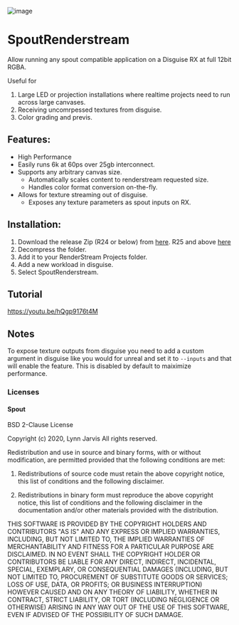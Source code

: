 ![image](https://user-images.githubusercontent.com/32549017/230662065-5dfc1772-e491-489e-a401-358b7885f2cc.png)

# SpoutRenderstream
Allow running any spout compatible application on a Disguise RX at full 12bit RGBA.

Useful for
1. Large LED or projection installations where realtime projects need to run across large canvases.
2. Receiving uncomrpessed textures from disguise.
3. Color grading and previs.


## Features:
-  High Performance
  - Easily runs 6k at 60ps over 25gb interconnect.
- Supports any arbitrary canvas size.
  - Automatically scales content to renderstream requested size.
  - Handles color format conversion on-the-fly.
- Allows for texture streaming out of disguise.
  - Exposes any texture parameters as spout inputs on RX.
  
  
## Installation:
1. Download the release Zip (R24 or below) from [here](). R25 and above [here]()
3. Decompress the folder.
4. Add it to your RenderStream Projects folder.
5. Add a new workload in disguise.
6. Select SpoutRenderstream.

## Tutorial
https://youtu.be/hQgp9176t4M


## Notes
To expose texture outputs from disguise you need to add a custom argument in disguise like you would for unreal and set it to `--inputs` and that will enable the feature. This is disabled by default to maiximize performance.

### Licenses

#### Spout
BSD 2-Clause License

Copyright (c) 2020, Lynn Jarvis
All rights reserved.

Redistribution and use in source and binary forms, with or without
modification, are permitted provided that the following conditions are met:

1. Redistributions of source code must retain the above copyright notice, this
   list of conditions and the following disclaimer.

2. Redistributions in binary form must reproduce the above copyright notice,
   this list of conditions and the following disclaimer in the documentation
   and/or other materials provided with the distribution.

THIS SOFTWARE IS PROVIDED BY THE COPYRIGHT HOLDERS AND CONTRIBUTORS "AS IS"
AND ANY EXPRESS OR IMPLIED WARRANTIES, INCLUDING, BUT NOT LIMITED TO, THE
IMPLIED WARRANTIES OF MERCHANTABILITY AND FITNESS FOR A PARTICULAR PURPOSE ARE
DISCLAIMED. IN NO EVENT SHALL THE COPYRIGHT HOLDER OR CONTRIBUTORS BE LIABLE
FOR ANY DIRECT, INDIRECT, INCIDENTAL, SPECIAL, EXEMPLARY, OR CONSEQUENTIAL
DAMAGES (INCLUDING, BUT NOT LIMITED TO, PROCUREMENT OF SUBSTITUTE GOODS OR
SERVICES; LOSS OF USE, DATA, OR PROFITS; OR BUSINESS INTERRUPTION) HOWEVER
CAUSED AND ON ANY THEORY OF LIABILITY, WHETHER IN CONTRACT, STRICT LIABILITY,
OR TORT (INCLUDING NEGLIGENCE OR OTHERWISE) ARISING IN ANY WAY OUT OF THE USE
OF THIS SOFTWARE, EVEN IF ADVISED OF THE POSSIBILITY OF SUCH DAMAGE.

